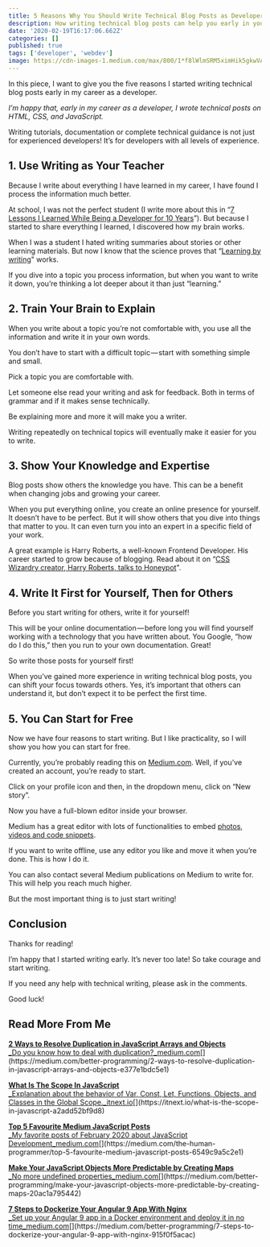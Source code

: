 ```yaml
---
title: 5 Reasons Why You Should Write Technical Blog Posts as Developer
description: How writing technical blog posts can help you early in your developer career
date: '2020-02-19T16:17:06.662Z'
categories: []
published: true
tags: ['developer', 'webdev']
image: https://cdn-images-1.medium.com/max/800/1*f8lWlmSRM5ximHik5gkwVA.jpeg
---
```


In this piece, I want to give you the five reasons I started writing technical blog posts early in my career as a developer.

_I’m happy that, early in my career as a developer, I wrote technical posts on HTML, CSS, and JavaScript._

Writing tutorials, documentation or complete technical guidance is not just for experienced developers! It’s for developers with all levels of experience.

## 1\. Use Writing as Your Teacher

Because I write about everything I have learned in my career, I have found I process the information much better.

At school, I was not the perfect student (I write more about this in “[7 Lessons I Learned While Being a Developer for 10 Years](https://medium.com/better-programming/7-lessons-i-learned-while-being-a-developer-for-10-years-c0e3db2c1336)”). But because I started to share everything I learned, I discovered how my brain works.

When I was a student I hated writing summaries about stories or other learning materials. But now I know that the science proves that “[Learning by writing](https://uwaterloo.ca/centre-for-teaching-excellence/teaching-resources/teaching-tips/developing-assignments/cross-discipline-skills/using-writing-learning-tool)" works.

If you dive into a topic you process information, but when you want to write it down, you’re thinking a lot deeper about it than just “learning.”

## 2\. Train Your Brain to Explain

When you write about a topic you’re not comfortable with, you use all the information and write it in your own words.

You don’t have to start with a difficult topic — start with something simple and small.

Pick a topic you are comfortable with.

Let someone else read your writing and ask for feedback. Both in terms of grammar and if it makes sense technically.

Be explaining more and more it will make you a writer.

Writing repeatedly on technical topics will eventually make it easier for you to write.

## 3\. Show Your Knowledge and Expertise

Blog posts show others the knowledge you have. This can be a benefit when changing jobs and growing your career.

When you put everything online, you create an online presence for yourself. It doesn’t have to be perfect. But it will show others that you dive into things that matter to you. It can even turn you into an expert in a specific field of your work.

A great example is Harry Roberts, a well-known Frontend Developer. His career started to grow because of blogging. Read about it on “[CSS Wizardry creator, Harry Roberts, talks to Honeypot](https://blog.honeypot.io/interview-harry-roberts-css-wizardry/)".

## 4\. Write It First for Yourself, Then for Others

Before you start writing for others, write it for yourself!

This will be your online documentation — before long you will find yourself working with a technology that you have written about. You Google, “how do I do this,” then you run to your own documentation. Great!

So write those posts for yourself first!

When you’ve gained more experience in writing technical blog posts, you can shift your focus towards others. Yes, it’s important that others can understand it, but don’t expect it to be perfect the first time.

## 5\. You Can Start for Free

Now we have four reasons to start writing. But I like practicality, so I will show you how you can start for free.

Currently, you’re probably reading this on [Medium.com](https://medium.com). Well, if you’ve created an account, you’re ready to start.

Click on your profile icon and then, in the dropdown menu, click on “New story”.

Now you have a full-blown editor inside your browser.

Medium has a great editor with lots of functionalities to embed [photos, videos and code snippets](https://help.medium.com/hc/en-us/articles/214981378-Embeds).

If you want to write offline, use any editor you like and move it when you’re done. This is how I do it.

You can also contact several Medium publications on Medium to write for. This will help you reach much higher.

But the most important thing is to just start writing!

## Conclusion

Thanks for reading!

I’m happy that I started writing early. It’s never too late! So take courage and start writing.

If you need any help with technical writing, please ask in the comments.

Good luck!

## Read More From Me

[**2 Ways to Resolve Duplication in JavaScript Arrays and Objects**  
_Do you know how to deal with duplication?_medium.com](https://medium.com/better-programming/2-ways-to-resolve-duplication-in-javascript-arrays-and-objects-e377e1bdc5e1 "https://medium.com/better-programming/2-ways-to-resolve-duplication-in-javascript-arrays-and-objects-e377e1bdc5e1")[](https://medium.com/better-programming/2-ways-to-resolve-duplication-in-javascript-arrays-and-objects-e377e1bdc5e1)

[**What Is The Scope In JavaScript**  
_Explanation about the behavior of Var, Const, Let, Functions, Objects, and Classes in the Global Scope._itnext.io](https://itnext.io/what-is-the-scope-in-javascript-a2add52bf9d8 "https://itnext.io/what-is-the-scope-in-javascript-a2add52bf9d8")[](https://itnext.io/what-is-the-scope-in-javascript-a2add52bf9d8)

[**Top 5 Favourite Medium JavaScript Posts**  
_My favorite posts of February 2020 about JavaScript Development_medium.com](https://medium.com/the-human-programmer/top-5-favourite-medium-javascript-posts-6549c9a5c2e1 "https://medium.com/the-human-programmer/top-5-favourite-medium-javascript-posts-6549c9a5c2e1")[](https://medium.com/the-human-programmer/top-5-favourite-medium-javascript-posts-6549c9a5c2e1)

[**Make Your JavaScript Objects More Predictable by Creating Maps**  
_No more undefined properties_medium.com](https://medium.com/better-programming/make-your-javascript-objects-more-predictable-by-creating-maps-20ac1a795442 "https://medium.com/better-programming/make-your-javascript-objects-more-predictable-by-creating-maps-20ac1a795442")[](https://medium.com/better-programming/make-your-javascript-objects-more-predictable-by-creating-maps-20ac1a795442)

[**7 Steps to Dockerize Your Angular 9 App With Nginx**  
_Set up your Angular 9 app in a Docker environment and deploy it in no time_medium.com](https://medium.com/better-programming/7-steps-to-dockerize-your-angular-9-app-with-nginx-915f0f5acac "https://medium.com/better-programming/7-steps-to-dockerize-your-angular-9-app-with-nginx-915f0f5acac")[](https://medium.com/better-programming/7-steps-to-dockerize-your-angular-9-app-with-nginx-915f0f5acac)